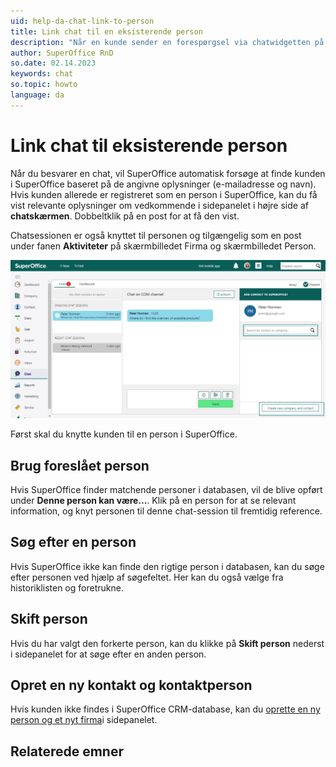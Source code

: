 ```yaml
---
uid: help-da-chat-link-to-person
title: Link chat til en eksisterende person
description: "Når en kunde sender en forespørgsel via chatwidgetten på hjemmesiden, er det ikke kun vigtigt at svare på den, men også at registrere den på deres kontaktkort."
author: SuperOffice RnD
so.date: 02.14.2023
keywords: chat
so.topic: howto
language: da
---
```


# Link chat til eksisterende person

Når du besvarer en chat, vil SuperOffice automatisk forsøge at finde kunden i SuperOffice baseret på de angivne oplysninger (e-mailadresse og navn). Hvis kunden allerede er registreret som en person i SuperOffice, kan du få vist relevante oplysninger om vedkommende i sidepanelet i højre side af **chatskærmen**. Dobbeltklik på en post for at få den vist.

Chatsessionen er også knyttet til personen og tilgængelig som en post under fanen **Aktiviteter** på skærmbilledet Firma og skærmbilledet Person.

![Du kan knytte en chat til en person eller virksomhed -screenshot][img1]

Først skal du knytte kunden til en person i SuperOffice.

## Brug foreslået person

Hvis SuperOffice finder matchende personer i databasen, vil de blive opført under **Denne person kan være...**. Klik på en person for at se relevant information, og knyt personen til denne chat-session til fremtidig reference.

## Søg efter en person

Hvis SuperOffice ikke kan finde den rigtige person i databasen, kan du søge efter personen ved hjælp af søgefeltet. Her kan du også vælge fra historiklisten og foretrukne.

## Skift person

Hvis du har valgt den forkerte person, kan du klikke på **Skift person** nederst i sidepanelet for at søge efter en anden person.

## Opret en ny kontakt og kontaktperson

Hvis kunden ikke findes i SuperOffice CRM-database, kan du [oprette en ny person og et nyt firma][1]i sidepanelet.

## Relaterede emner

<!-- Referenced links -->
[1]: create-contact.md

<!-- Referenced images -->
[img1]: ../../../media/loc/en/chat/chat-link-to-contact.png
